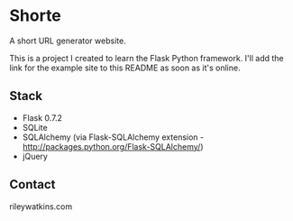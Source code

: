 # Shorte

A short URL generator website.

This is a project I created to learn the Flask Python framework. I'll add the
link for the example site to this README as soon as it's online.

## Stack

* Flask 0.7.2
* SQLite
* SQLAlchemy (via Flask-SQLAlchemy extension - http://packages.python.org/Flask-SQLAlchemy/)
* jQuery

## Contact

rileywatkins.com
